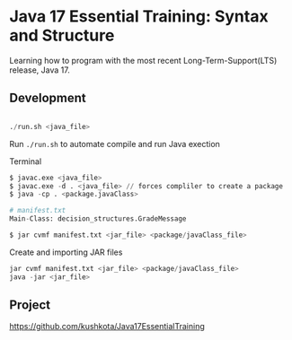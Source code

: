 # Java 17 Essential Training: Syntax and Structure

Learning how to program with the most recent Long-Term-Support(LTS) release, Java 17.


## Development

```python

./run.sh <java_file>
```
Run `./run.sh` to automate compile and run Java exection

Terminal
```python
$ javac.exe <java_file>
$ javac.exe -d . <java_file> // forces compliler to create a package
$ java -cp . <package.javaClass> 
```

```python
# manifest.txt 
Main-Class: decision_structures.GradeMessage

$ jar cvmf manifest.txt <jar_file> <package/javaClass_file>
```

Create and importing JAR files
```python
jar cvmf manifest.txt <jar_file> <package/javaClass_file>
java -jar <jar_file>
```

## Project
https://github.com/kushkota/Java17EssentialTraining



